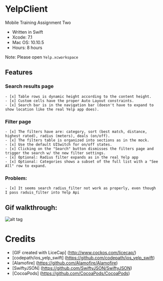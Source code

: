 # YelpClient
Mobile Training Assignment Two

- Written in Swift
- Xcode: 7.1
- Mac OS: 10.10.5
- Hours: 8 hours

Note: Please open `Yelp.xcworkspace`

## Features

### Search results page

    - [x] Table rows is dynamic height according to the content height.
    - [x] Custom cells have the proper Auto Layout constraints.
    - [x] Search bar is in the navigation bar (doesn't have to expand to show location like the real Yelp app does).
 
### Filter page

    - [x] The filters have are: category, sort (best match, distance, highest rated), radius (meters), deals (on/off).
    - [x] The filters table is organized into sections as in the mock.
    - [x] Use the default UISwitch for on/off states.
    - [x] Clicking on the "Search" button dismisses the filters page and trigger the search w/ the new filter settings.
    - [x] Optional: Radius filter expands as in the real Yelp app
    - [x] Optional: Categories shows a subset of the full list with a "See All" row to expand.
    
### Problem:

    - [x] It seems search radius_filter not work as properly, even though I pass raduis_filter into Yelp Api
    
## Gif walkthrough:

![alt tag](https://github.com/pingzh/YelpClient/blob/master/MobileTrainingAssignmentTwo__Ping_Zhang2.gif)

# Credits
- [GIF created with LiceCap] (http://www.cockos.com/licecap/)
- [codepath/ios_yelp_swift] (https://github.com/codepath/ios_yelp_swift)
- [Alamofire] (https://github.com/Alamofire/Alamofire)
- [SwiftyJSON] (https://github.com/SwiftyJSON/SwiftyJSON)
- [CocoaPods] (https://github.com/CocoaPods/CocoaPods)

